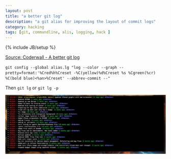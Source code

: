 ```yaml
---
layout: post
title: "a better git log"
description: "a git alias for improving the layout of commit logs"
category: hacking
tags: [git, commandline, alis, logging, hack ]
---
```

{% include JB/setup %}

[Source: Coderwall - A better git log](http://coderwall.com/p/euwpig?i=3&p=1&t=git)

`git config --global alias.lg "log --color --graph --pretty=format:'%Cred%h%Creset -%C(yellow)%d%Creset %s %Cgreen(%cr) %C(bold blue)<%an>%Creset' --abbrev-commit --"`

Then `git lg` or `git lg -p`

![Git log improved](/assets/files/gitlog.jpg)
